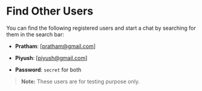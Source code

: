 # Find Other Users

You can find the following registered users and start a chat by searching for them in the search bar:

- **Pratham**: [pratham@gmail.com]
- **Piyush**: [piyush@gmail.com]

- **Password**: `secret` for both

> **Note:** These users are for testing purpose only.
